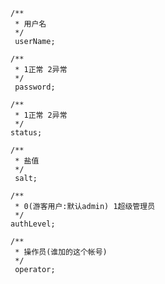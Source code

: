     /**
     * 用户名
     */
     userName;

    /**
     * 1正常 2异常
     */
     password;

    /**
     * 1正常 2异常
     */
    status;

    /**
     * 盐值
     */
     salt;

    /**
     * 0(游客用户:默认admin) 1超级管理员
     */
    authLevel;

    /**
     * 操作员(谁加的这个帐号)
     */
     operator;